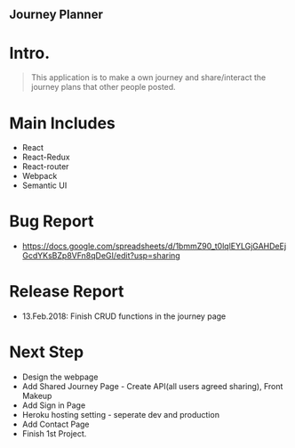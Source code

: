## Journey Planner

# Intro.
> This application is to make a own journey and share/interact the journey plans that other people posted.

# Main Includes
* React
* React-Redux
* React-router
* Webpack
* Semantic UI

# Bug Report
* https://docs.google.com/spreadsheets/d/1bmmZ90_t0lqlEYLGjGAHDeEjGcdYKsBZp8VFn8qDeGI/edit?usp=sharing

# Release Report
* 13.Feb.2018: Finish CRUD functions in the journey page

# Next Step
* Design the webpage
* Add Shared Journey Page - Create API(all users agreed sharing), Front Makeup
* Add Sign in Page
* Heroku hosting setting - seperate dev and production
* Add Contact Page
* Finish 1st Project.